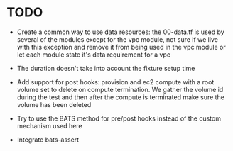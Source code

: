 # TODO

- Create a common way to use data resources: the 00-data.tf is used by several of the modules except for the vpc module, not sure if we live with this exception and remove it from being used in the vpc module or let each module state it's data requirement for a vpc

- The duration doesn't take into account the fixture setup time

- Add support for post hooks: provision and ec2 compute with a root volume set to delete on compute termination. We gather the volume id during the test and then after the compute is terminated make sure the volume has been deleted

- Try to use the BATS method for pre/post hooks instead of the custom mechanism used here

- Integrate bats-assert